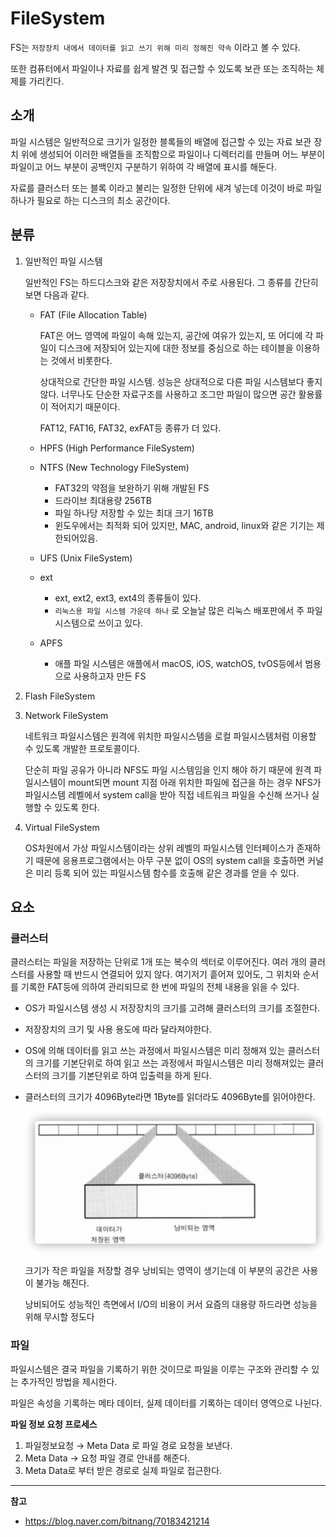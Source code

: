 # FileSystem


FS는 `저장장치 내에서 데이터를 읽고 쓰기 위해 미리 정해진 약속` 이라고 볼 수 있다. 

<!--more-->

또한 컴퓨터에서 파일이나 자료를 쉽게 발견 및 접근할 수 있도록 보관 또는 조직하는 체제를 가리킨다.

## 소개

파일 시스템은 일반적으로 크기가 일정한 블록들의 배열에 접근할 수 있는 자료 보관 장치 위에 생성되어 이러한 배열들을 조직함으로 파일이나 디렉터리를 만들며 어느 부분이 파일이고 어느 부분이 공백인지 구분하기 위하여 각 배열에 표시를 해둔다.

자료를 클러스터 또는 블록 이라고 불리는 일정한 단위에 새겨 넣는데 이것이 바로 파일 하나가 필요로 하는 디스크의 최소 공간이다.

## 분류

1. 일반적인 파일 시스템

    일반적인 FS는 하드디스크와 같은 저장장치에서 주로 사용된다. 그 종류를 간단히 보면 다음과 같다.

    - FAT (File Allocation Table)

        FAT은 어느 영역에 파일이 속해 있는지, 공간에 여유가 있는지, 또 어디에 각 파일이 디스크에 저장되어 있는지에 대한 정보를 중심으로 하는 테이블을 이용하는 것에서 비롯한다.

        상대적으로 간단한 파일 시스템. 성능은 상대적으로 다른 파일 시스템보다 좋지 않다. 너무나도 단순한 자료구조를 사용하고 조그만 파일이 많으면 공간 활용률이 적어지기 때문이다.

        FAT12, FAT16, FAT32, exFAT등 종류가 더 있다.

    - HPFS (High Performance FileSystem)
    - NTFS (New Technology FileSystem)
        - FAT32의 약점을 보완하기 위해 개발된 FS
        - 드라이브 최대용량 256TB
        - 파일 하나당 저장할 수 있는 최대 크기 16TB
        - 윈도우에서는 최적화 되어 있지만, MAC, android, linux와 같은 기기는 제한되어있음.
    - UFS (Unix FileSystem)
    - ext
        - ext, ext2, ext3, ext4의 종류들이 있다.
        - `리눅스용 파일 시스템 가운데 하나` 로 오늘날 많은 리눅스 배포판에서 주 파일 시스템으로 쓰이고 있다.
    - APFS
        - 애플 파일 시스템은 애플에서 macOS, iOS, watchOS, tvOS등에서 범용으로 사용하고자 만든 FS
2. Flash FileSystem
3. Network FileSystem

    네트워크 파일시스템은 원격에 위치한 파일시스템을 로컬 파일시스템처럼 이용할 수 있도록 개발한 프로토콜이다.

    단순히 파일 공유가 아니라 NFS도 파일 시스템임을 인지 해야 하기 때문에 원격 파일시스템이 mount되면 mount 지점 아래 위치한 파일에 접근을 하는 경우 NFS가 파일시스템 레벨에서 system call을 받아 직접 네트워크 파일을 수신해 쓰거나 실행할 수 있도록 한다.

4. Virtual FileSystem

    OS차원에서 가상 파일시스템이라는 상위 레벨의 파일시스템 인터페이스가 존재하기 때문에 응용프로그램에서는 아무 구분 없이 OS의 system call을 호출하면 커널은 미리 등록 되어 있는 파일시스템 함수를 호출해 같은 경과를 얻을 수 있다.

## 요소

### 클러스터

클러스터는 파일을 저장하는 단위로 1개 또는 복수의 섹터로 이루어진다. 여러 개의 클러스터를 사용할 때 반드시 연결되어 있지 않다. 여기저기 흩어져 있어도, 그 위치와 순서를 기록한 FAT등에 의하여 관리되므로 한 번에 파일의 전체 내용을 읽을 수 있다.

- OS가 파일시스템 생성 시 저장장치의 크기를 고려해 클러스터의 크기를 조절한다.
- 저장장치의 크기 및 사용 용도에 따라 달라져야한다.
- OS에 의해 데이터를 읽고 쓰는 과정에서 파일시스템은 미리 정해져 있는 클러스터의 크기를 기본단위로 하여 읽고 쓰는 과정에서 파일시스템은 미리 정해져있는 클러스터의 크기를 기본단위로 하여 입출력을 하게 된다.
- 클러스터의 크기가 4096Byte라면 1Byte를 읽더라도 4096Byte를 읽어야한다.

    ![process](process.png "process")

    크기가 작은 파일을 저장할 경우 낭비되는 영역이 생기는데 이 부분의 공간은 사용이 불가능 해진다.

    낭비되어도 성능적인 측면에서 I/O의 비용이 커서 요즘의 대용량 하드라면 성능을 위해 무시할 정도다

### 파일

파일시스템은 결국 파일을 기록하기 위한 것이므로 파일을 이루는 구조와 관리할 수 있는 추가적인 방법을 제시한다.

파일은 속성을 기록하는 메타 데이터, 실제 데이터를 기록하는 데이터 영역으로 나뉜다.

**파일 정보 요청 프로세스**

1. 파일정보요청 → Meta Data 로 파일 경로 요청을 보낸다.
2. Meta Data → 요청 파일 경로 안내를 해준다.
3. Meta Data로 부터 받은 경로로 실제 파일로 접근한다.

---

**참고**

* https://blog.naver.com/bitnang/70183421214

